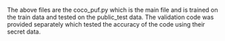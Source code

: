 The above files are the coco_puf.py which is the main file and is trained on the train data and tested on the public_test data. The validation code was provided separately which tested the accuracy of the code using their secret data.
